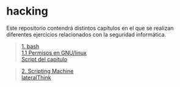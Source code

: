 # hacking
Este repositorio contendrá  distintos capítulos en el que se realizan diferentes ejercicios relacionados con la seguridad informática.

>[1. bash](./bash/bash1.md)  
[1.1 Permisos en GNU/linux](./bash/bash_permisos.md)  
[Script del capitulo](./bash/scripts/)

>[2. Scripting Machine]()  
[lateralThink](./scripting_machine/lateralThink/)  

